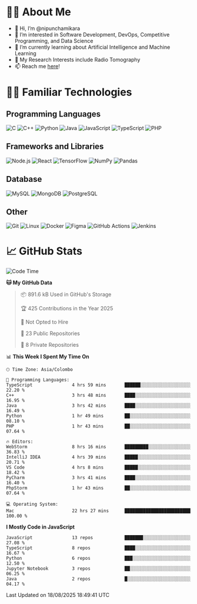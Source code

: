 # 🙋‍♂️ About Me
- 👋 Hi, I’m @nipunchamikara
- 👀 I’m interested in Software Development, DevOps, Competitive Programming, and Data Science
- 🌱 I’m currently learning about Artificial Intelligence and Machine Learning
- 📜 My Research Interests include Radio Tomography
- 📫 Reach me [here](mailto:nipunchamikara@yahoo.com)!

# 👨‍💻 Familiar Technologies

## Programming Languages
![C](https://img.icons8.com/color/48/000000/c-programming.png "C")
![C++](https://img.icons8.com/color/48/000000/c-plus-plus-logo.png "C++")
![Python](https://img.icons8.com/color/48/000000/python.png "Python")
![Java](https://img.icons8.com/color/48/000000/java-coffee-cup-logo.png "Java")
![JavaScript](https://img.icons8.com/color/48/000000/javascript.png "JavaScript")
![TypeScript](https://img.icons8.com/color/48/000000/typescript.png "TypeScript")
![PHP](https://img.icons8.com/officel/48/000000/php-logo.png "PHP")

## Frameworks and Libraries
![Node.js](https://img.icons8.com/color/48/000000/nodejs.png "Node.js")
![React](https://img.icons8.com/officel/48/000000/react.png "React")
![TensorFlow](https://img.icons8.com/color/48/000000/tensorflow.png "TensorFlow")
![NumPy](https://img.icons8.com/color/48/000000/numpy.png "NumPy")
![Pandas](https://img.icons8.com/color/48/000000/pandas.png "Pandas")

## Database
![MySQL](https://img.icons8.com/color/48/000000/mysql-logo.png "MySQL")
![MongoDB](https://img.icons8.com/color/48/000000/mongodb.png "MongoDB")
![PostgreSQL](https://img.icons8.com/color/48/000000/postgreesql.png "PostgreSQL")

## Other
![Git](https://img.icons8.com/color/48/000000/git.png "Git")
![Linux](https://img.icons8.com/color/48/000000/linux.png "Linux")
![Docker](https://img.icons8.com/color/48/000000/docker.png "Docker")
![Figma](https://img.icons8.com/color/48/000000/figma.png "Figma")
![GitHub Actions](https://img.icons8.com/color/48/000000/github.png "GitHub Actions")
![Jenkins](https://img.icons8.com/color/48/000000/jenkins.png "Jenkins")

# 📈 GitHub Stats

<!--START_SECTION:waka-->
![Code Time](http://img.shields.io/badge/Code%20Time-1%2C802%20hrs%2019%20mins-blue)

**🐱 My GitHub Data** 

> 📦 891.6 kB Used in GitHub's Storage 
 > 
> 🏆 425 Contributions in the Year 2025
 > 
> 🚫 Not Opted to Hire
 > 
> 📜 23 Public Repositories 
 > 
> 🔑 8 Private Repositories 
 > 
📊 **This Week I Spent My Time On** 

```text
🕑︎ Time Zone: Asia/Colombo

💬 Programming Languages: 
TypeScript               4 hrs 59 mins       ██████░░░░░░░░░░░░░░░░░░░   22.20 % 
C++                      3 hrs 48 mins       ████░░░░░░░░░░░░░░░░░░░░░   16.95 % 
Java                     3 hrs 42 mins       ████░░░░░░░░░░░░░░░░░░░░░   16.49 % 
Python                   1 hr 49 mins        ██░░░░░░░░░░░░░░░░░░░░░░░   08.10 % 
PHP                      1 hr 43 mins        ██░░░░░░░░░░░░░░░░░░░░░░░   07.64 % 

🔥 Editors: 
WebStorm                 8 hrs 16 mins       █████████░░░░░░░░░░░░░░░░   36.83 % 
IntelliJ IDEA            4 hrs 39 mins       █████░░░░░░░░░░░░░░░░░░░░   20.71 % 
VS Code                  4 hrs 8 mins        █████░░░░░░░░░░░░░░░░░░░░   18.42 % 
PyCharm                  3 hrs 41 mins       ████░░░░░░░░░░░░░░░░░░░░░   16.40 % 
PhpStorm                 1 hr 43 mins        ██░░░░░░░░░░░░░░░░░░░░░░░   07.64 % 

💻 Operating System: 
Mac                      22 hrs 27 mins      █████████████████████████   100.00 % 
```

**I Mostly Code in JavaScript** 

```text
JavaScript               13 repos            ███████░░░░░░░░░░░░░░░░░░   27.08 % 
TypeScript               8 repos             ████░░░░░░░░░░░░░░░░░░░░░   16.67 % 
Python                   6 repos             ███░░░░░░░░░░░░░░░░░░░░░░   12.50 % 
Jupyter Notebook         3 repos             ██░░░░░░░░░░░░░░░░░░░░░░░   06.25 % 
Java                     2 repos             █░░░░░░░░░░░░░░░░░░░░░░░░   04.17 % 
```




 Last Updated on 18/08/2025 18:49:41 UTC
<!--END_SECTION:waka-->

